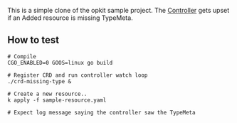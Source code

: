 This is a simple clone of the opkit sample project.
The [Controller](./controller.go) gets upset if an Added resource is missing TypeMeta.

## How to test

    # Compile
    CGO_ENABLED=0 GOOS=linux go build
    
    # Register CRD and run controller watch loop
    ./crd-missing-type &
    
    # Create a new resource..
    k apply -f sample-resource.yaml
    
    # Expect log message saying the controller saw the TypeMeta